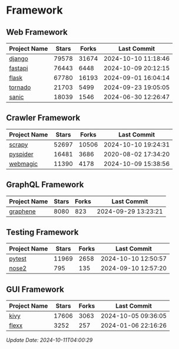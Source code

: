 # Framework

## Web Framework
| Project Name | Stars | Forks | Last Commit |
| ------------ | ----- | ----- | ----------- |
| [django](https://github.com/django/django) | 79578 | 31674 | 2024-10-10 11:18:46 |
| [fastapi](https://github.com/fastapi/fastapi) | 76443 | 6448 | 2024-10-09 20:12:15 |
| [flask](https://github.com/pallets/flask) | 67780 | 16193 | 2024-09-01 16:04:14 |
| [tornado](https://github.com/tornadoweb/tornado) | 21703 | 5499 | 2024-09-23 19:05:05 |
| [sanic](https://github.com/sanic-org/sanic) | 18039 | 1546 | 2024-06-30 12:26:47 |

## Crawler Framework
| Project Name | Stars | Forks | Last Commit |
| ------------ | ----- | ----- | ----------- |
| [scrapy](https://github.com/scrapy/scrapy) | 52697 | 10506 | 2024-10-10 19:24:31 |
| [pyspider](https://github.com/binux/pyspider) | 16481 | 3686 | 2020-08-02 17:34:20 |
| [webmagic](https://github.com/code4craft/webmagic) | 11390 | 4178 | 2024-10-09 15:38:56 |

## GraphQL Framework
| Project Name | Stars | Forks | Last Commit |
| ------------ | ----- | ----- | ----------- |
| [graphene](https://github.com/graphql-python/graphene) | 8080 | 823 | 2024-09-29 13:23:21 |

## Testing Framework
| Project Name | Stars | Forks | Last Commit |
| ------------ | ----- | ----- | ----------- |
| [pytest](https://github.com/pytest-dev/pytest) | 11969 | 2658 | 2024-10-10 12:50:57 |
| [nose2](https://github.com/nose-devs/nose2) | 795 | 135 | 2024-09-10 12:57:20 |

## GUI Framework
| Project Name | Stars | Forks | Last Commit |
| ------------ | ----- | ----- | ----------- |
| [kivy](https://github.com/kivy/kivy) | 17606 | 3063 | 2024-10-05 09:36:05 |
| [flexx](https://github.com/flexxui/flexx) | 3252 | 257 | 2024-01-06 22:16:26 |

*Update Date: 2024-10-11T04:00:29*